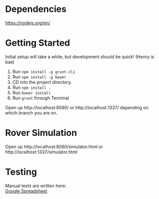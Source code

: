 
# Dependencies
https://nodejs.org/en/

# Getting Started
Initial setup will take a while, but development should be quick! (Henry is bae)
  
1. Run `npm install -g grunt-cli`
2. Run `npm install -g bower`
3. CD into the project directory.
4. Run `npm install .`
5. Run `bower install`
6. Run `grunt` through Terminal
  
Open up http://localhost:8080/ or http://localhost:1337/ depending on which branch you are on.
  
# Rover Simulation
Open up http://localhost:8080/simulator.html or http://localhost:1337/simulator.html
  
# Testing
Manual tests are written here:  
[Google Spreadsheet](https://docs.google.com/spreadsheets/d/1pZUGWvi2Z5PbpGa9JUpuhGOmqEp02FHSKgU2dTz8Sok/edit?usp=drive_web)
